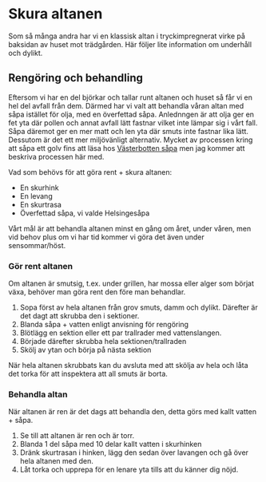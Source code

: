 # Skura altanen

Som så många andra har vi en klassisk altan i tryckimpregnerat virke på baksidan av huset mot trädgården. Här följer lite information om underhåll och dylikt.

## Rengöring och behandling

Eftersom vi har en del björkar och tallar runt altanen och huset så får vi en hel del avfall från dem. Därmed har vi valt att behandla våran altan med såpa istället för olja, med en överfettad såpa. Anlednngen är att olja ger en fet yta där pollen och annat avfall lätt fastnar vilket inte lämpar sig i vårt fall. Såpa däremot ger en mer matt och len yta där smuts inte fastnar lika lätt. Dessutom är det ett mer miljövänligt alternativ. Mycket av processen kring att såpa ett golv fins att läsa hos [Västerbotten såpa](https://vasterbottenssapa.se/hur-sapar-man-tratrall/) men jag kommer att beskriva processen här med. 

Vad som behövs för att göra rent + skura altanen:
- En skurhink
- En levang
- En skurtrasa
- Överfettad såpa, vi valde Helsingesåpa

Vårt mål är att behandla altanen minst en gång om året, under våren, men vid behov plus om vi har tid kommer vi göra det även under sensommar/höst.

### Gör rent altanen

Om altanen är smutsig, t.ex. under grillen, har mossa eller alger som börjat växa, behöver man göra rent den före man behandlar.

1. Sopa först av hela altanen från grov smuts, damm och dylikt. Därefter är det dagt att skrubba den i sektioner.
1. Blanda såpa + vatten enligt anvisning för rengöring
1. Blötlägg en sektion eller ett par trallrader med vattenslangen.
1. Började därefter skrubba hela sektionen/trallraden 
1. Skölj av ytan och börja på nästa sektion

När hela altanen skrubbats kan du avsluta med att skölja av hela och låta det torka för att inspektera att all smuts är borta.

### Behandla altan

När altanen är ren är det dags att behandla den, detta görs med kallt vatten + såpa.

1. Se till att altanen är ren och är torr.
1. Blanda 1 del såpa med 10 delar kallt vatten i skurhinken
1. Dränk skurtrasan i hinken, lägg den sedan över lavangen och gå över hela altanen med den.
1. Låt torka och upprepa för en lenare yta tills att du känner dig nöjd.